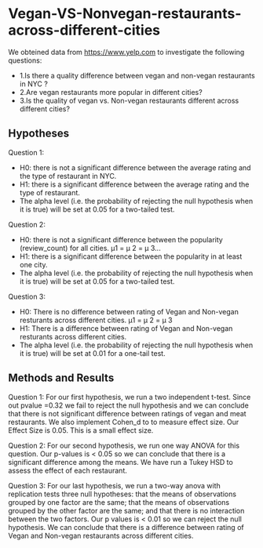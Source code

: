 # Vegan-VS-Nonvegan-restaurants-across-different-cities

We obteined data from https://www.yelp.com to investigate the following questions:

- 1.Is there a quality difference between vegan and non-vegan restaurants in NYC ?
- 2.Are vegan restaurants more popular in different cities?
- 3.Is the quality of vegan vs. Non-vegan restaurants different across different cities?

## Hypotheses

Question 1:
- H0: there is not a significant difference between the average rating and the type of restaurant in NYC.
- H1: there is a significant difference between the average rating and the type of restaurant.
- The alpha level (i.e. the probability of rejecting the null hypothesis when it is true) will be set at 0.05 for a two-tailed test.

Question 2:
- H0: there is not a significant difference between the popularity (review_count) for all cities. µ1 = µ 2 = µ 3...
- H1: there is a significant difference between the popularity in at least one city.
- The alpha level (i.e. the probability of rejecting the null hypothesis when it is true) will be set at 0.05 for a two-tailed test.

Question 3:
- H0: There is no difference between rating of Vegan and Non-vegan resturants across different cities. µ1 = µ 2 = µ 3
- H1: There is a difference between rating of Vegan and Non-vegan resturants across different cities.
- The alpha level (i.e. the probability of rejecting the null hypothesis when it is true) will be set at 0.01 for a one-tail test.

## Methods and Results

Question 1:
For our first hypothesis, we run a two independent t-test. Since out pvalue =0.32 we fail to reject the null hypothesis and we can conclude that there is not significant difference between ratings of vegan and meat restaurants. We also implement Cohen_d to to measure effect size. Our Effect Size is 0.05. This is a small effect size.

Question 2:
For our second hypothesis, we run one way ANOVA for this question. Our p-values is < 0.05 so we can conclude that there is a significant difference among the means. We have run a Tukey HSD to assess the effect of each restaurant.

Question 3:
For our last hypothesis, we run a two-way anova with replication tests three null hypotheses: that the means of observations grouped by one factor are the same; that the means of observations grouped by the other factor are the same; and that there is no interaction between the two factors. Our p values is < 0.01 so we can reject the null hypothesis. We can conclude that there is a difference between rating of Vegan and Non-vegan restaurants across different cities.


